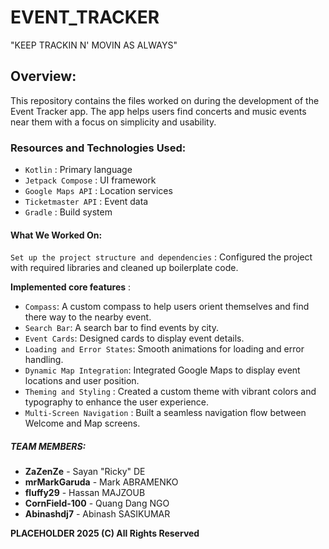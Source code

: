 # EVENT_TRACKER
"KEEP TRACKIN N' MOVIN AS ALWAYS"

## Overview:
This repository contains the files worked on during the development of the Event Tracker app. The app helps users find concerts and music events near them with a focus on simplicity and usability.  

### Resources and Technologies Used:
- `Kotlin` : Primary language
- `Jetpack Compose` : UI framework
- `Google Maps API` : Location services
- `Ticketmaster API` : Event data
- `Gradle` : Build system

#### What We Worked On:
`Set up the project structure and dependencies` : Configured the project with required libraries and cleaned up boilerplate code.  

**Implemented core features** :  
- `Compass`: A custom compass to help users orient themselves and find there way to the nearby event.
- `Search Bar`: A search bar to find events by city.
- `Event Cards`: Designed cards to display event details.
- `Loading and Error States`: Smooth animations for loading and error handling.
- `Dynamic Map Integration`: Integrated Google Maps to display event locations and user position.  
- `Theming and Styling` : Created a custom theme with vibrant colors and typography to enhance the user experience.  
- `Multi-Screen Navigation` : Built a seamless navigation flow between Welcome and Map screens.


##### TEAM MEMBERS:
- **ZaZenZe** - Sayan "Ricky" DE
- **mrMarkGaruda** - Mark ABRAMENKO
- **fluffy29** - Hassan MAJZOUB
- **CornField-100** - Quang Dang NGO
- **Abinashdj7** - Abinash SASIKUMAR


**PLACEHOLDER 2025 (C) All Rights Reserved**